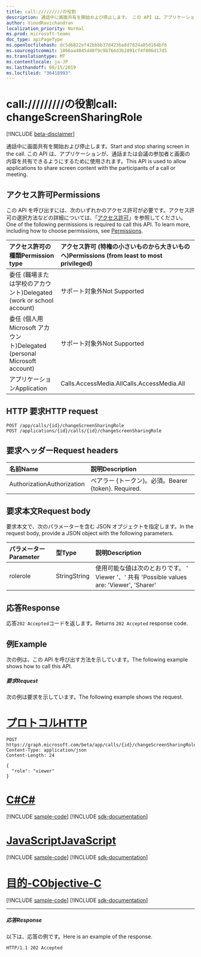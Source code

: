 ```yaml
---
title: call://///////の役割
description: 通話中に画面共有を開始および停止します。 この API は、アプリケーションが、通話または会議の参加者と画面の内容を共有できるようにするために使用されます。
author: VinodRavichandran
localization_priority: Normal
ms.prod: microsoft-teams
doc_type: apiPageType
ms.openlocfilehash: dc5d6822ef42bbbb37d423ba8d7824a85d164bf6
ms.sourcegitcommit: 1066aa4045d48f9c9b764d3b2891cf4f806d17d5
ms.translationtype: MT
ms.contentlocale: ja-JP
ms.lasthandoff: 08/15/2019
ms.locfileid: "36418993"
---
```

# <a name="call-changescreensharingrole"></a><span data-ttu-id="84774-104">call://///////の役割</span><span class="sxs-lookup"><span data-stu-id="84774-104">call: changeScreenSharingRole</span></span>

[!INCLUDE [beta-disclaimer](../../includes/beta-disclaimer.md)]

<span data-ttu-id="84774-105">通話中に画面共有を開始および停止します。</span><span class="sxs-lookup"><span data-stu-id="84774-105">Start and stop sharing screen in the call.</span></span> <span data-ttu-id="84774-106">この API は、アプリケーションが、通話または会議の参加者と画面の内容を共有できるようにするために使用されます。</span><span class="sxs-lookup"><span data-stu-id="84774-106">This API is used to allow applications to share screen content with the participants of a call or meeting.</span></span>

## <a name="permissions"></a><span data-ttu-id="84774-107">アクセス許可</span><span class="sxs-lookup"><span data-stu-id="84774-107">Permissions</span></span>
<span data-ttu-id="84774-p103">この API を呼び出すには、次のいずれかのアクセス許可が必要です。アクセス許可の選択方法などの詳細については、「[アクセス許可](/graph/permissions-reference)」を参照してください。</span><span class="sxs-lookup"><span data-stu-id="84774-p103">One of the following permissions is required to call this API. To learn more, including how to choose permissions, see [Permissions](/graph/permissions-reference).</span></span>

| <span data-ttu-id="84774-110">アクセス許可の種類</span><span class="sxs-lookup"><span data-stu-id="84774-110">Permission type</span></span>                        | <span data-ttu-id="84774-111">アクセス許可 (特権の小さいものから大きいものへ)</span><span class="sxs-lookup"><span data-stu-id="84774-111">Permissions (from least to most privileged)</span></span> |
|:---------------------------------------|:--------------------------------------------|
| <span data-ttu-id="84774-112">委任 (職場または学校のアカウント)</span><span class="sxs-lookup"><span data-stu-id="84774-112">Delegated (work or school account)</span></span>     | <span data-ttu-id="84774-113">サポート対象外</span><span class="sxs-lookup"><span data-stu-id="84774-113">Not Supported</span></span>                               |
| <span data-ttu-id="84774-114">委任 (個人用 Microsoft アカウント)</span><span class="sxs-lookup"><span data-stu-id="84774-114">Delegated (personal Microsoft account)</span></span> | <span data-ttu-id="84774-115">サポート対象外</span><span class="sxs-lookup"><span data-stu-id="84774-115">Not Supported</span></span>                               |
| <span data-ttu-id="84774-116">アプリケーション</span><span class="sxs-lookup"><span data-stu-id="84774-116">Application</span></span>                            | <span data-ttu-id="84774-117">Calls.AccessMedia.All</span><span class="sxs-lookup"><span data-stu-id="84774-117">Calls.AccessMedia.All</span></span>                       |

## <a name="http-request"></a><span data-ttu-id="84774-118">HTTP 要求</span><span class="sxs-lookup"><span data-stu-id="84774-118">HTTP request</span></span>
<!-- { "blockType": "ignored" } -->
```http
POST /app/calls/{id}/changeScreenSharingRole
POST /applications/{id}/calls/{id}/changeScreenSharingRole
```

## <a name="request-headers"></a><span data-ttu-id="84774-119">要求ヘッダー</span><span class="sxs-lookup"><span data-stu-id="84774-119">Request headers</span></span>
| <span data-ttu-id="84774-120">名前</span><span class="sxs-lookup"><span data-stu-id="84774-120">Name</span></span>          | <span data-ttu-id="84774-121">説明</span><span class="sxs-lookup"><span data-stu-id="84774-121">Description</span></span>               |
|:--------------|:--------------------------|
| <span data-ttu-id="84774-122">Authorization</span><span class="sxs-lookup"><span data-stu-id="84774-122">Authorization</span></span> | <span data-ttu-id="84774-p104">ベアラー {トークン}。必須。</span><span class="sxs-lookup"><span data-stu-id="84774-p104">Bearer {token}. Required.</span></span> |

## <a name="request-body"></a><span data-ttu-id="84774-125">要求本文</span><span class="sxs-lookup"><span data-stu-id="84774-125">Request body</span></span>
<span data-ttu-id="84774-126">要求本文で、次のパラメーターを含む JSON オブジェクトを指定します。</span><span class="sxs-lookup"><span data-stu-id="84774-126">In the request body, provide a JSON object with the following parameters.</span></span>

| <span data-ttu-id="84774-127">パラメーター</span><span class="sxs-lookup"><span data-stu-id="84774-127">Parameter</span></span>      | <span data-ttu-id="84774-128">型</span><span class="sxs-lookup"><span data-stu-id="84774-128">Type</span></span>    |<span data-ttu-id="84774-129">説明</span><span class="sxs-lookup"><span data-stu-id="84774-129">Description</span></span>|
|:---------------|:--------|:----------|
|<span data-ttu-id="84774-130">role</span><span class="sxs-lookup"><span data-stu-id="84774-130">role</span></span>|<span data-ttu-id="84774-131">String</span><span class="sxs-lookup"><span data-stu-id="84774-131">String</span></span>|<span data-ttu-id="84774-132">使用可能な値は次のとおりです。 ' Viewer '、' 共有 '</span><span class="sxs-lookup"><span data-stu-id="84774-132">Possible values are: 'Viewer', 'Sharer'</span></span>|

## <a name="response"></a><span data-ttu-id="84774-133">応答</span><span class="sxs-lookup"><span data-stu-id="84774-133">Response</span></span>
<span data-ttu-id="84774-134">応答`202 Accepted`コードを返します。</span><span class="sxs-lookup"><span data-stu-id="84774-134">Returns `202 Accepted` response code.</span></span>

## <a name="example"></a><span data-ttu-id="84774-135">例</span><span class="sxs-lookup"><span data-stu-id="84774-135">Example</span></span>
<span data-ttu-id="84774-136">次の例は、この API を呼び出す方法を示しています。</span><span class="sxs-lookup"><span data-stu-id="84774-136">The following example shows how to call this API.</span></span>

##### <a name="request"></a><span data-ttu-id="84774-137">要求</span><span class="sxs-lookup"><span data-stu-id="84774-137">Request</span></span>
<span data-ttu-id="84774-138">次の例は要求を示しています。</span><span class="sxs-lookup"><span data-stu-id="84774-138">The following example shows the request.</span></span>


# <a name="httptabhttp"></a>[<span data-ttu-id="84774-139">プロトコル</span><span class="sxs-lookup"><span data-stu-id="84774-139">HTTP</span></span>](#tab/http)
<!-- {
  "blockType": "request",
  "name": "call-changeScreenSharingRole"
}-->
```http
POST https://graph.microsoft.com/beta/app/calls/{id}/changeScreenSharingRole
Content-Type: application/json
Content-Length: 24

{
  "role": "viewer"
}
```
# <a name="ctabcsharp"></a>[<span data-ttu-id="84774-140">C#</span><span class="sxs-lookup"><span data-stu-id="84774-140">C#</span></span>](#tab/csharp)
[!INCLUDE [sample-code](../includes/snippets/csharp/call-changescreensharingrole-csharp-snippets.md)]
[!INCLUDE [sdk-documentation](../includes/snippets/snippets-sdk-documentation-link.md)]

# <a name="javascripttabjavascript"></a>[<span data-ttu-id="84774-141">JavaScript</span><span class="sxs-lookup"><span data-stu-id="84774-141">JavaScript</span></span>](#tab/javascript)
[!INCLUDE [sample-code](../includes/snippets/javascript/call-changescreensharingrole-javascript-snippets.md)]
[!INCLUDE [sdk-documentation](../includes/snippets/snippets-sdk-documentation-link.md)]

# <a name="objective-ctabobjc"></a>[<span data-ttu-id="84774-142">目的-C</span><span class="sxs-lookup"><span data-stu-id="84774-142">Objective-C</span></span>](#tab/objc)
[!INCLUDE [sample-code](../includes/snippets/objc/call-changescreensharingrole-objc-snippets.md)]
[!INCLUDE [sdk-documentation](../includes/snippets/snippets-sdk-documentation-link.md)]

---


##### <a name="response"></a><span data-ttu-id="84774-143">応答</span><span class="sxs-lookup"><span data-stu-id="84774-143">Response</span></span>
<span data-ttu-id="84774-144">以下は、応答の例です。</span><span class="sxs-lookup"><span data-stu-id="84774-144">Here is an example of the response.</span></span> 

<!-- {
  "blockType": "response",
  "truncated": true,
  "@odata.type": "microsoft.graph.None"
} -->
```http
HTTP/1.1 202 Accepted
```

<!-- uuid: 8fcb5dbc-d5aa-4681-8e31-b001d5168d79
2015-10-25 14:57:30 UTC -->
<!--
{
  "type": "#page.annotation",
  "description": "call: changeScreenSharingRole",
  "keywords": "",
  "section": "documentation",
  "tocPath": "",
  "suppressions": [
  ]
}
-->
